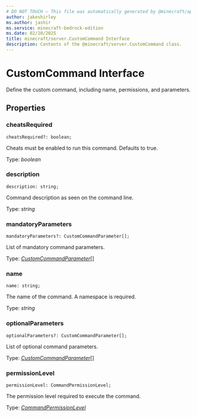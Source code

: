 ```yaml
---
# DO NOT TOUCH — This file was automatically generated by @minecraft/api-docs-generator, to report problems file an issue at https://github.com/Mojang/minecraft-scripting-libraries
author: jakeshirley
ms.author: jashir
ms.service: minecraft-bedrock-edition
ms.date: 02/10/2025
title: minecraft/server.CustomCommand Interface
description: Contents of the @minecraft/server.CustomCommand class.
---
```

# CustomCommand Interface

Define the custom command, including name, permissions, and parameters.

## Properties

### **cheatsRequired**
`cheatsRequired?: boolean;`

Cheats must be enabled to run this command. Defaults to true.

Type: *boolean*

### **description**
`description: string;`

Command description as seen on the command line.

Type: *string*

### **mandatoryParameters**
`mandatoryParameters?: CustomCommandParameter[];`

List of mandatory command parameters.

Type: [*CustomCommandParameter*](CustomCommandParameter.md)[]

### **name**
`name: string;`

The name of the command. A namespace is required.

Type: *string*

### **optionalParameters**
`optionalParameters?: CustomCommandParameter[];`

List of optional command parameters.

Type: [*CustomCommandParameter*](CustomCommandParameter.md)[]

### **permissionLevel**
`permissionLevel: CommandPermissionLevel;`

The permission level required to execute the command.

Type: [*CommandPermissionLevel*](CommandPermissionLevel.md)
